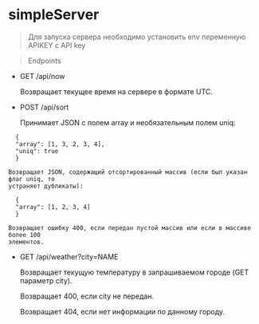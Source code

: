 # simpleServer


> Для запуска сервера необходимо установить env переменную APIKEY с API key 

> Endpoints

* GET /api/now 

  Возвращает текущее время на сервере в формате UTC.

* POST /api/sort

  Принимает JSON c полем array и необязательным полем uniq:

```
  {
  "array": [1, 3, 2, 3, 4],
  "uniq": true
  }
```

    Возвращает JSON, содержащий отсортированный массив (если был указан флаг uniq, то
    устраняет дубликаты):

```
  {
  "array": [1, 2, 3, 4]
  } 
```

    Возвращает ошибку 400, если передан пустой массив или если в массиве более 100
    элементов.

* GET /api/weather?city=NAME

  Возвращает текущую температуру в запрашиваемом городе (GET параметр city).

  Возвращает 400, если city не передан.

  Возвращает 404, если нет информации по данному городу.

